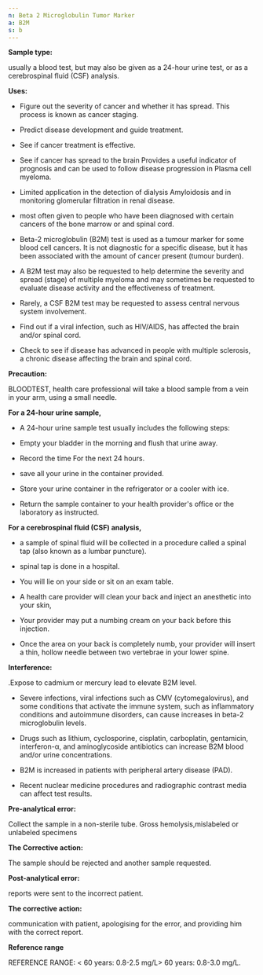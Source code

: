 ```yaml
---
n: Beta 2 Microglobulin Tumor Marker
a: B2M
s: b
---
```



__Sample type:__

usually a blood test, but may also be given as a 24-hour urine test, or as a cerebrospinal fluid (CSF) analysis.

__Uses:__

-	Figure out the severity of cancer and whether it has spread. This process is known as cancer staging. 

-	Predict disease development and guide treatment.

-	See if cancer treatment is effective.

-	See if cancer has spread to the brain Provides a useful indicator of prognosis and can be used to follow disease progression in Plasma cell myeloma.

-	Limited application in the detection of dialysis Amyloidosis and in monitoring glomerular filtration in renal disease.

-	most often given to people who have been diagnosed with certain cancers of the bone marrow or and spinal cord.

-	Beta-2 microglobulin (B2M) test is used as a tumour marker for some blood cell cancers. It is not diagnostic for a specific disease, but it has been associated with the amount of cancer present (tumour burden).

-	A B2M test may also be requested to help determine the severity and spread (stage) of multiple myeloma and may sometimes be requested to evaluate disease activity and the effectiveness of treatment. 

-	Rarely, a CSF B2M test may be requested to assess central nervous system involvement.

-	Find out if a viral infection, such as HIV/AIDS, has affected the brain and/or spinal cord.

-	Check to see if disease has advanced in people with multiple sclerosis, a chronic disease affecting the brain and spinal cord.                            




__Precaution:__ 

BLOODTEST, health care professional will take a blood sample from a vein in your arm, using a small needle. 

__For a 24-hour urine sample,__ 

-	A 24-hour urine sample test usually includes the following steps:

-	Empty your bladder in the morning and flush that urine away.

-	Record the time For the next 24 hours.

-	save all your urine in the container provided. 

-	Store your urine container in the refrigerator or a cooler with ice.

-	Return the sample container to your health provider's office or the laboratory as instructed.

__For a cerebrospinal fluid (CSF) analysis,__

-	a sample of spinal fluid will be collected in a procedure called a spinal tap (also known as a lumbar puncture).  

-	spinal tap is done in a hospital. 

-	You will lie on your side or sit on an exam table.

-	A health care provider will clean your back and inject an anesthetic into your skin, 

-	Your provider may put a numbing cream on your back before this injection.

-	Once the area on your back is completely numb, your provider will insert a thin, hollow needle between two vertebrae in your lower spine.

__Interference:__

.Expose to cadmium or mercury lead to elevate B2M level.

-	Severe infections, viral infections such as CMV (cytomegalovirus), and some conditions that activate the immune system, such as inflammatory conditions and autoimmune disorders, can cause increases in beta-2 microglobulin levels.

-	Drugs such as lithium, cyclosporine, cisplatin, carboplatin, gentamicin, interferon-α, and aminoglycoside antibiotics can increase B2M blood and/or urine concentrations.

-	B2M is increased in patients with peripheral artery disease (PAD).     

-	Recent nuclear medicine procedures and radiographic contrast media can affect test results.

__Pre-analytical error:__

Collect the sample in a non-sterile tube. Gross hemolysis,mislabeled or unlabeled specimens

__The Corrective action:__

The sample should be rejected and another sample requested.

__Post-analytical error:__

reports were sent to the incorrect patient.

__The corrective action:__

communication with patient, apologising for the error, and providing him with the correct report.

__Reference range__

REFERENCE RANGE: < 60 years: 0.8-2.5 mg/L> 60 years: 0.8-3.0 mg/L.